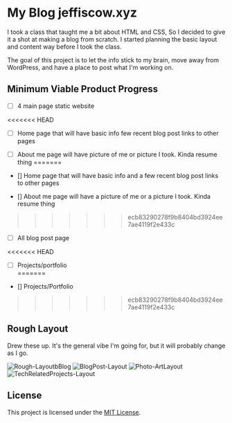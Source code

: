 # My Blog jeffiscow.xyz

I took a class that taught me a bit about HTML and CSS, So I decided to give it a shot at making a blog from scratch.
I started planning the basic layout and content way before I took the class.

The goal of this project is to let the info stick to my brain, move away from WordPress, and have a place to post what I'm working on.



## Minimum Viable Product Progress

- [ ] 4 main page static website 

<<<<<<< HEAD
- [ ] Home page that will have basic info few recent blog post links to other pages 

- [ ] About me page will have picture of me or picture I took. Kinda resume thing 
=======
- [] Home page that will have basic info and a few recent blog post links to other pages 

- [] About me page will have a picture of me or a picture I took. Kinda resume thing 
>>>>>>> ecb83290278f9b8404bd3924ee7ae4119f2e433c

- [ ] All blog post page

<<<<<<< HEAD
- [ ] Projects/portfolio  
=======
- [] Projects/Portfolio  
>>>>>>> ecb83290278f9b8404bd3924ee7ae4119f2e433c

## Rough Layout

Drew these up. It's the general vibe I'm going for, but it will probably change as I go.

![Rough-LayoutbBlog](https://github.com/user-attachments/assets/abd27ddf-6c73-4d2b-a3af-c6d7e462ae76)
![BlogPost-Layout](https://github.com/user-attachments/assets/4717e538-8814-4de6-b8fb-1115cc5608b7)
![Photo-ArtLayout](https://github.com/user-attachments/assets/91b50663-cb98-4494-be3f-0d531f211300)
![TechRelatedProjects-Layout](https://github.com/user-attachments/assets/559da949-2205-446e-be6e-d37d5d9cd264)






## License

This project is licensed under the [MIT License](LICENSE).
